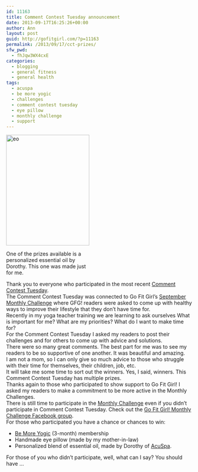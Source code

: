 ```yaml
---
id: 11163
title: Comment Contest Tuesday announcement
date: 2013-09-17T16:25:26+00:00
author: Ann
layout: post
guid: http://gofitgirl.com/?p=11163
permalink: /2013/09/17/cct-prizes/
sfw_pwd:
  - fhJqw3WX4cxE
categories:
  - blogging
  - general fitness
  - general health
tags:
  - acuspa
  - be more yogic
  - challenges
  - comment contest tuesday
  - eye pillow
  - monthly challenge
  - support
---
```

<div id="attachment_11166" style="width: 235px" class="wp-caption alignleft">
  <a href="http://gofitgirl.com/2013/09/cct-prizes/essential-oil/" rel="attachment wp-att-11166"><img class="size-medium wp-image-11166" alt="eo" src="http://gofitgirl.com/wp-content/uploads/2013/09/essential-oil-e1379126564182-225x300.jpg" width="225" height="300" /></a>
  
  <p class="wp-caption-text">
    One of the prizes available is a personalized essential oil by Dorothy. This one was made just for me.
  </p>
</div>

  
Thank you to everyone who participated in the most recent [Comment Contest Tuesday](http://gofitgirl.com/2013/09/comment-contest-tuesday-11/).  
The Comment Contest Tuesday was connected to Go Fit Girl&#8217;s [September Monthly Challenge](http://gofitgirl.com/2013/09/september-monthly-challenge/) where GFG! readers were asked to come up with healthy ways to improve their lifestyle that they don&#8217;t have time for.  
Recently in my yoga teacher training we are learning to ask ourselves What is important for me? What are my priorities? What do I want to make time for?  
For the Comment Contest Tuesday I asked my readers to post their challenges and for others to come up with advice and solutions.  
There were so many great comments. The best part for me was to see my readers to be so supportive of one another. It was beautiful and amazing.  
I am not a mom, so I can only give so much advice to those who struggle with their time for themselves, their children, job, etc.  
It will take me some time to sort out the winners. Yes, I said, winners. This Comment Contest Tuesday has multiple prizes.  
Thanks again to those who participated to show support to Go Fit Girl! I asked my readers to make a commitment to be more active in the Monthly Challenges.  
There is still time to participate in the [Monthly Challenge](https://www.facebook.com/groups/594110353966116/) even if you didn&#8217;t participate in Comment Contest Tuesday. Check out the [Go Fit Girl! Monthly Challenge Facebook group](https://www.facebook.com/groups/594110353966116/).  
For those who participated you have a chance or chances to win:

  * [Be More Yogic](https://www.bemoreyogic.com) (3-month) membership
  * Handmade eye pillow (made by my mother-in-law)
  * Personalized blend of essential oil, made by Dorothy of [AcuSpa](http://acuspa.net).

For those of you who didn&#8217;t participate, well, what can I say? You should have &#8230;